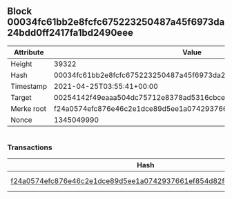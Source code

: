 ## Block 00034fc61bb2e8fcfc675223250487a45f6973da24bdd0ff2417fa1bd2490eee

Attribute | Value
--- | ---
Height | 39322
Hash | 00034fc61bb2e8fcfc675223250487a45f6973da24bdd0ff2417fa1bd2490eee
Timestamp | 2021-04-25T03:55:41+00:00
Target | 00254142f49eaaa504dc75712e8378ad5316cbcead634704b3734b6271167cc4
Merke root | f24a0574efc876e46c2e1dce89d5ee1a0742937661ef854d82fc57c7a02714b0
Nonce | 1345049990

```

```

### Transactions

Hash | Amount
--- | ---
[f24a0574efc876e46c2e1dce89d5ee1a0742937661ef854d82fc57c7a02714b0](f24a0574efc876e46c2e1dce89d5ee1a0742937661ef854d82fc57c7a02714b0.md) | 10.00000000 SKEPTI 
